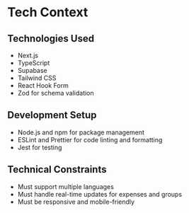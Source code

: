 # Tech Context

## Technologies Used
- Next.js
- TypeScript
- Supabase
- Tailwind CSS
- React Hook Form
- Zod for schema validation

## Development Setup
- Node.js and npm for package management
- ESLint and Prettier for code linting and formatting
- Jest for testing

## Technical Constraints
- Must support multiple languages
- Must handle real-time updates for expenses and groups
- Must be responsive and mobile-friendly
